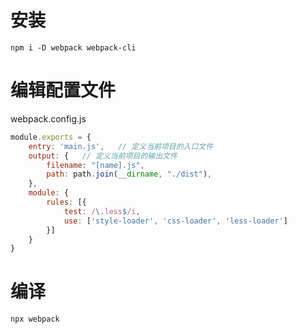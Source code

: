 # 安装
```
npm i -D webpack webpack-cli
```
# 编辑配置文件
webpack.config.js
```js
module.exports = {
    entry: 'main.js',   // 定义当前项目的入口文件
    output: {   // 定义当前项目的输出文件
        filename: "[name].js",
        path: path.join(__dirname, "./dist"),
    },
    module: {
        rules: [{
            test: /\.less$/i,
            use: ['style-loader', 'css-loader', 'less-loader']
        }]
    }
}
```
# 编译
```js
npx webpack
```